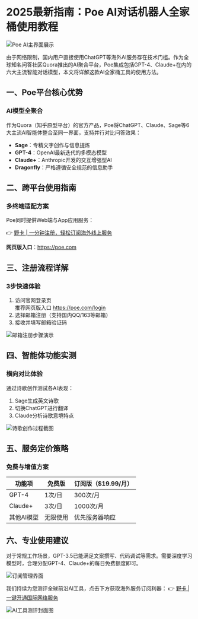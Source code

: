 # 2025最新指南：Poe AI对话机器人全家桶使用教程

![Poe AI主界面展示](https://bbtdd.com/wp-content/uploads/img/57103287799051.webp)

由于网络限制，国内用户直接使用ChatGPT等海外AI服务存在技术门槛。作为全球知名问答社区Quora推出的AI聚合平台，Poe集成包括GPT-4、Claude+在内的六大主流智能对话模型，本文将详解这款AI全家桶工具的使用方法。

## 一、Poe平台核心优势
### AI模型全聚合
作为Quora（知乎原型平台）的官方产品，Poe将ChatGPT、Claude、Sage等6大主流AI智能体整合至同一界面，支持并行对比问答效果：
- **Sage**：专精文字创作与信息提炼
- **GPT-4**：OpenAI最新迭代的多模态模型
- **Claude+**：Anthropic开发的交互增强型AI
- **Dragonfly**：严格遵循安全规范的信息助手

## 二、跨平台使用指南
### 多终端适配方案
Poe同时提供Web端与App应用服务：

👉 [野卡 | 一分钟注册，轻松订阅海外线上服务](https://bbtdd.com/yeka)

**网页版入口**：https://poe.com

## 三、注册流程详解
### 3步快速体验
1. 访问官网登录页  
   推荐网页版入口 https://poe.com/login
2. 选择邮箱注册（支持国内QQ/163等邮箱）
3. 接收并填写邮箱验证码

![邮箱注册步骤演示](https://bbtdd.com/wp-content/uploads/img/2904576433095.webp)

## 四、智能体功能实测
### 横向对比体验
通过诗歌创作测试各AI表现：
1. Sage生成英文诗歌
2. 切换ChatGPT进行翻译
3. Claude分析诗歌意境特点

![诗歌创作过程截图](https://bbtdd.com/wp-content/uploads/img/938355371.webp)

## 五、服务定价策略
### 免费与增值方案
| 功能项       | 免费版      | 订阅版（$19.99/月） |
|--------------|-------------|---------------------|
| GPT-4        | 1次/日      | 300次/月            |
| Claude+      | 3次/日      | 1000次/月           |
| 其他AI模型   | 无限使用    | 优先服务器响应      |

## 六、专业使用建议
对于常规工作场景，GPT-3.5已能满足文案撰写、代码调试等需求。需要深度学习模型时，合理分配GPT-4、Claude+的每日免费额度即可。

![订阅管理界面](https://bbtdd.com/wp-content/uploads/img/36835462163530.webp)

我们持续为您测评全球前沿AI工具，点击下方获取海外服务订阅利器：
👉 [野卡 | 一键开通国际网络服务](https://bbtdd.com/yeka)

![AI工具测评封面图](https://bbtdd.com/wp-content/uploads/img/63800687.webp)